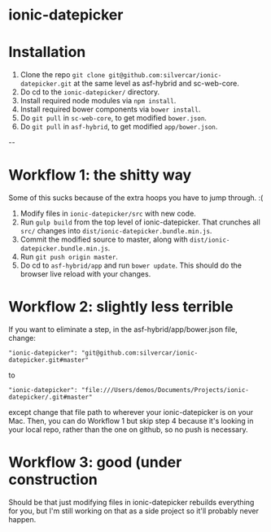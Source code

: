 # ionic-datepicker

# Installation

1. Clone the repo `git clone git@github.com:silvercar/ionic-datepicker.git` at the same level as asf-hybrid and sc-web-core.
2. Do cd to the `ionic-datepicker/` directory.
3. Install required node modules via `npm install`.
4. Install required bower components via `bower install`.
5. Do `git pull` in `sc-web-core`, to get modified `bower.json`.
6. Do `git pull` in `asf-hybrid`, to get modified `app/bower.json`.

-- 

# Workflow 1: the shitty way

Some of this sucks because of the extra hoops you have to jump through.  :(

1. Modify files in `ionic-datepicker/src` with new code.
2. Run `gulp build` from the top level of ionic-datepicker. That crunches all `src/` changes into `dist/ionic-datepicker.bundle.min.js`.  
3. Commit the modified source to master, along with `dist/ionic-datepicker.bundle.min.js`.
4. Run `git push origin master`.
5. Do cd to `asf-hybrid/app` and run `bower update`. This should do the browser live reload with your changes.


# Workflow 2: slightly less terrible

If you want to eliminate a step, in the asf-hybrid/app/bower.json file, change:

```"ionic-datepicker": "git@github.com:silvercar/ionic-datepicker.git#master"```

to

```"ionic-datepicker": "file:///Users/demos/Documents/Projects/ionic-datepicker/.git#master"```

except change that file path to wherever your ionic-datepicker is on your Mac.  Then, you can do Workflow 1 but skip step 4 because it's looking in your local repo, rather than the one on github, so no push is necessary.


# Workflow 3: good (under construction

Should be that just modifying files in ionic-datepicker rebuilds everything for you, but I'm still working on that as a side project so it'll probably never happen.
